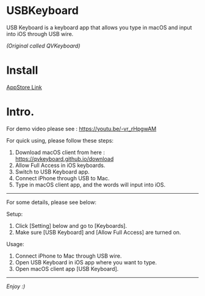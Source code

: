 # USBKeyboard

USB Keyboard is a keyboard app that allows you type in macOS and input into iOS through USB wire.

*(Original called QVKeyboard)*

# Install 

[AppStore Link](https://itunes.apple.com/cn/app/qvkeyboard/id1439106456)

# Intro.

For demo video please see : https://youtu.be/-vr_rHpgwAM

For quick using, please follow these steps:

1. Download macOS client from here : https://qvkeyboard.github.io/download
2. Allow Full Access in iOS keyboards.
3. Switch to USB Keyboard app.
4. Connect iPhone through USB to Mac.
5. Type in macOS client app, and the words will input into iOS.

---

For some details, please see below:

Setup:
1. Click [Setting] below and go to [Keyboards].
2. Make sure [USB Keyboard] and [Allow Full Access] are turned on.

Usage:
1. Connect iPhone to Mac through USB wire.
2. Open USB Keyboard in iOS app where you want to type.
3. Open macOS client app [USB Keyboard].

---

*Enjoy :)*

